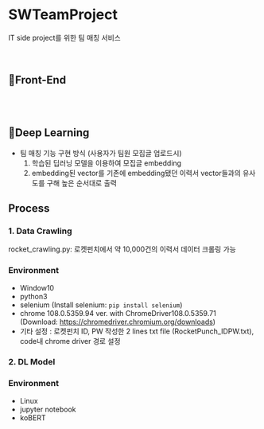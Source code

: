 # SWTeamProject
IT side project를 위한 팀 매칭 서비스  
<br></br>
## 📍Front-End



<br></br>
## 📍Deep Learning
* 팀 매칭 기능 구현 방식 (사용자가 팀원 모집글 업로드시)
  1. 학습된 딥러닝 모델을 이용하여 모집글 embedding
  2. embedding된 vector를 기존에 embedding됐던 이력서 vector들과의 유사도를 구해 높은 순서대로 출력  

## Process 
### 1. Data Crawling  
rocket_crawling.py: 로켓펀치에서 약 10,000건의 이력서 데이터 크롤링 가능  
### Environment 
* Window10  
* python3  
* selenium (Install selenium: ```pip install selenium```)
* chrome 108.0.5359.94 ver. with ChromeDriver108.0.5359.71  
(Download: https://chromedriver.chromium.org/downloads)
* 기타 설정 : 로켓펀치 ID, PW 작성한 2 lines txt file (RocketPunch_IDPW.txt), code내 chrome driver 경로 설정  


### 2. DL Model  
### Environment  
* Linux  
* jupyter notebook
* koBERT
